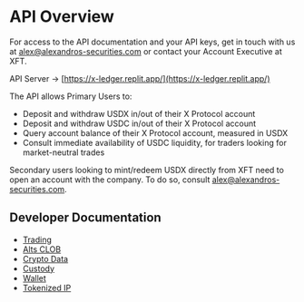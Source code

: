 # API Overview

For access to the API documentation and your API keys, get in touch with us at alex@alexandros-securities.com or contact your Account Executive at XFT.

API Server -> [https://x-ledger.replit.app/](https://x-ledger.replit.app/)

The API allows Primary Users to:

- Deposit and withdraw USDX in/out of their X Protocol account
- Deposit and withdraw USDC in/out of their X Protocol account
- Query account balance of their X Protocol account, measured in USDX
- Consult immediate availability of USDC liquidity, for traders looking for market-neutral trades

Secondary users looking to mint/redeem USDX directly from XFT need to open an account with the company. To do so, consult alex@alexandros-securities.com.


## Developer Documentation

- [Trading](https://xft-documentation.vercel.app/)
- [Alts CLOB](https://xft-prediction-docs.vercel.app/)
- [Crypto Data](https://xft-data-api-docs.vercel.app/)
- [Custody](https://xft-custody-api.vercel.app/)
- [Wallet](https://xft-wallet-api.vercel.app/)
- [Tokenized IP](https://xft-wallet-api.vercel.app/)









